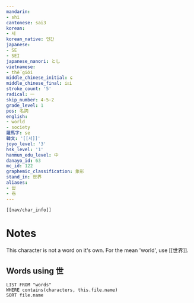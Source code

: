 ```yaml
---
mandarin:
- shì
cantonese: sai3
korean:
- 세
korean_native: 인간
japanese:
- SE
- SEI
japanese_nanori: とし
vietnamese:
- thế giới
middle_chinese_initial: ɕ
middle_chinese_final: iᴇi
stroke_count: '5'
radical: 一
skip_number: 4-5-2
grade_level: 1
pos: 名詞
english:
- world
- society
羅馬字: se
韓文: '[[서]]'
joyo_level: '3'
hsk_level: '1'
hanmun_edu_level: 中
danayo_id: 63
mc_id: 122
graphemic_classification: 象形
stand_in: 世界
aliases:
- 丗
- 㔺
---
```

```meta-bind-embed
[[nav/char_info]]
```

# Notes
This character is not a word on it's own.  For the mean 'world', use [[世界]].

## Words using 世

```dataview
LIST FROM "words"
WHERE contains(characters, this.file.name)
SORT file.name
